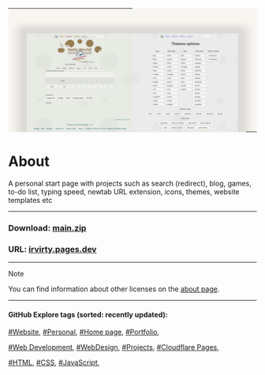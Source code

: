 <!-- README.md v.1.8.4 -->
  
![page with a light and dark theme and theme settings](/img/github-banner-settings.png)  
  
# About

A personal start page with projects such as search (redirect), blog, games, to-do list, typing speed, newtab URL extension, icons, themes, website templates etc
  
---
  
### Download: [main.zip](https://github.com/irvirty/irvirty.pages.dev/archive/refs/heads/main.zip)  
### URL: [irvirty.pages.dev](https://irvirty.pages.dev/)  
  
---
  
> [!NOTE]
> You can find information about other licenses on the [about page](https://irvirty.pages.dev/about.html#license).
  
---
   
#### GitHub Explore tags (sorted: recently updated):  
[#Website](https://github.com/topics/website?s=updated),
[#Personal](https://github.com/topics/personal?s=updated),
[#Home page](https://github.com/topics/homepage?s=updated),
[#Portfolio](https://github.com/topics/portfolio?s=updated),

[#Web Development](https://github.com/topics/web-development?s=updated),
[#WebDesign](https://github.com/topics/webdesign?s=updated), 
[#Projects](https://github.com/topics/projects?s=updated),
[#Cloudflare Pages](https://github.com/topics/cloudflare-pages?s=updated),
  
[#HTML](https://github.com/topics/HTML?s=updated),
[#CSS](https://github.com/topics/css?s=updated),
[#JavaScript](https://github.com/topics/javascript?s=updated),



